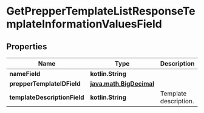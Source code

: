 
# GetPrepperTemplateListResponseTemplateInformationValuesField

## Properties
Name | Type | Description | Notes
------------ | ------------- | ------------- | -------------
**nameField** | **kotlin.String** |  | 
**prepperTemplateIDField** | [**java.math.BigDecimal**](java.math.BigDecimal.md) |  | 
**templateDescriptionField** | **kotlin.String** | Template description. | 



